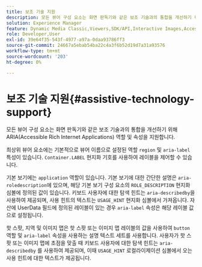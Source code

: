 ```yaml
---
title: 보조 기술 지원
description: 모든 뷰어 구성 요소는 화면 판독기와 같은 보조 기술과의 통합을 개선하기 위해 ARIA(Accessible Rich Internet Applications) 역할 및 속성을 지원합니다.
solution: Experience Manager
feature: Dynamic Media Classic,Viewers,SDK/API,Interactive Images,Accessibility
role: Developer,User
exl-id: 39e64f35-543f-4977-a97a-0daa93786ff3
source-git-commit: 24667a5ebab54ba22c4a3f6b52d19d7a31a93576
workflow-type: tm+mt
source-wordcount: '203'
ht-degree: 0%

---
```


# 보조 기술 지원{#assistive-technology-support}

모든 뷰어 구성 요소는 화면 판독기와 같은 보조 기술과의 통합을 개선하기 위해 ARIA(Accessible Rich Internet Applications) 역할 및 속성을 지원합니다.

최상위 뷰어 요소에는 기본적으로 뷰어 이름으로 설정된 역할 `region` 및 `aria-label` 특성이 있습니다. `Container.LABEL` 현지화 기호를 사용하여 레이블을 제어할 수 있습니다.

기본 보기에는 `application` 역할이 있습니다. 기본 보기에 대한 간단한 설명은 `aria-roledescription`에 있으며, 해당 기본 보기 구성 요소의 `ROLE_DESCRIPTION` 현지화 심볼에 정의된 값이 있습니다. 키보드 사용자에 대한 탐색 힌트는 `aria-describedby`을 사용하여 제공되며, 사용 힌트의 텍스트는 `USAGE_HINT` 현지화 심볼에서 가져옵니다. 자산에 UserData 필드에 정의된 레이블이 있는 경우 `aria-label` 속성은 해당 레이블 값으로 설정됩니다.

핫 스팟, 지역 및 이미지 맵은 핫 스팟 또는 이미지 맵 레이블의 값을 사용하여 `button` 역할 및 `aria-label` 속성을 사용하는 설명 텍스트 세트를 사용합니다. 사용자가 핫 스팟 또는 이미지 맵에 초점을 맞출 때 키보드 사용자에 대한 탐색 힌트는 `aria-describedby` 를 사용하여 제공되며, 이때 `USAGE_HINT` 로컬라이제이션 심볼에서 오는 사용 힌트에 대한 텍스트가 제공됩니다.
